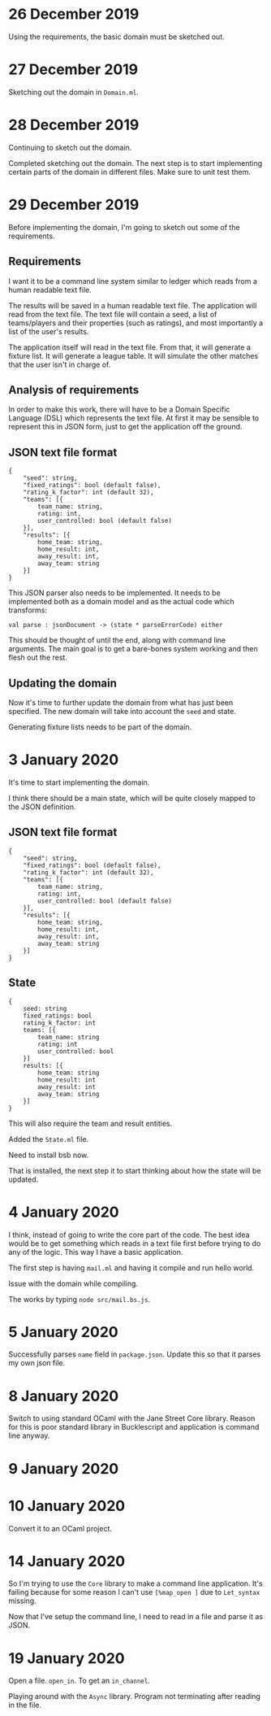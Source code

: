 # 26 December 2019

Using the requirements, the basic domain must be sketched out.

# 27 December 2019

Sketching out the domain in `Domain.ml`.

# 28 December 2019

Continuing to sketch out the domain.

Completed sketching out the domain. The next step is to start implementing
certain parts of the domain in different files. Make sure to unit test them.

# 29 December 2019

Before implementing the domain, I'm going to sketch out some of the
requirements.

## Requirements

I want it to be a command line system similar to ledger which reads from a human
readable text file.

The results will be saved in a human readable text file. The application will
read from the text file. The text file will contain a seed, a list of
teams/players and their properties (such as ratings), and most importantly a
list of the user's results.

The application itself will read in the text file. From that, it will generate a
fixture list. It will generate a league table. It will simulate the other
matches that the user isn't in charge of.

## Analysis of requirements

In order to make this work, there will have to be a Domain Specific Language
(DSL) which represents the text file. At first it may be sensible to represent
this in JSON form, just to get the application off the ground.

## JSON text file format

```
{
    "seed": string,
    "fixed_ratings": bool (default false),
    "rating_k_factor": int (default 32),
    "teams": [{
        team_name: string,
        rating: int,
        user_controlled: bool (default false)
    }],
    "results": [{
        home_team: string,
        home_result: int,
        away_result: int,
        away_team: string
    }]
}
```

This JSON parser also needs to be implemented. It needs to be implemented both
as a domain model and as the actual code which transforms:

```
val parse : jsonDocument -> (state * parseErrorCode) either
```

This should be thought of until the end, along with command line arguments. The
main goal is to get a bare-bones system working and then flesh out the rest.

## Updating the domain

Now it's time to further update the domain from what has just been specified.
The new domain will take into account the `seed` and state.

Generating fixture lists needs to be part of the domain.

# 3 January 2020

It's time to start implementing the domain.

I think there should be a main state, which will be quite closely mapped to the
JSON definition.

## JSON text file format

```
{
    "seed": string,
    "fixed_ratings": bool (default false),
    "rating_k_factor": int (default 32),
    "teams": [{
        team_name: string,
        rating: int,
        user_controlled: bool (default false)
    }],
    "results": [{
        home_team: string,
        home_result: int,
        away_result: int,
        away_team: string
    }]
}
```

## State

```
{
    seed: string
    fixed_ratings: bool
    rating_k_factor: int
    teams: [{
        team_name: string
        rating: int
        user_controlled: bool
    }]
    results: [{
        home_team: string
        home_result: int
        away_result: int
        away_team: string
    }]
}
```

This will also require the team and result entities.

Added the `State.ml` file.

Need to install bsb now.

That is installed, the next step it to start thinking about how the state will
be updated.

# 4 January 2020

I think, instead of going to write the core part of the code. The best idea
would be to get something which reads in a text file first before trying to do
any of the logic. This way I have a basic application.

The first step is having `mail.ml` and having it compile and run hello world.

Issue with the domain while compiling.

The works by typing `node src/mail.bs.js`.

# 5 January 2020

Successfully parses `name` field in `package.json`. Update this so that it
parses my own json file.

# 8 January 2020

Switch to using standard OCaml with the Jane Street Core library. Reason for
this is poor standard library in Bucklescript and application is command line
anyway.

# 9 January 2020

# 10 January 2020

Convert it to an OCaml project.

# 14 January 2020

So I'm trying to use the `Core` library to make a command line application. It's
failing because for some reason I can't use `[%map_open ]` due to `Let_syntax`
missing.

Now that I've setup the command line, I need to read in a file and parse it as
JSON.

# 19 January 2020

Open a file. `open_in`. To get an `in_channel`.

Playing around with the `Async` library. Program not terminating after reading
in the file.
